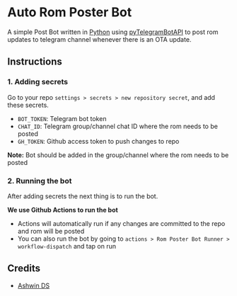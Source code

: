 # Auto Rom Poster Bot

A simple Post Bot written in [Python]('https://www.python.org') using [pyTelegramBotAPI]('https://pypi.org/project/pyTelegramBotAPI') to post rom updates to telegram channel whenever there is an OTA update.

## Instructions

### 1. Adding secrets

Go to your repo `settings > secrets > new repository secret`, and add these secrets.

- `BOT_TOKEN`: Telegram bot token
- `CHAT_ID`: Telegram group/channel chat ID where the rom needs to be posted
- `GH_TOKEN`: Github access token to push changes to repo

**Note:** Bot should be added in the group/channel where the rom needs to be posted

### 2. Running the bot

After adding secrets the next thing is to run the bot.

**We use Github Actions to run the bot**

- Actions will automatically run if any changes are committed to the repo and rom will be posted
- You can also run the bot by going to `actions > Rom Poster Bot Runner > workflow-dispatch` and tap on run

## Credits

- [Ashwin DS](https://github.com/geek0609)
